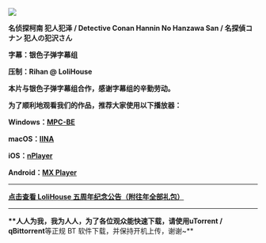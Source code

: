 ![][0]

**名侦探柯南 犯人犯泽 / Detective Conan Hannin No Hanzawa San / 名探偵コナン 犯人の犯沢さん**

**字幕：银色子弹字幕组**

**压制：Rihan @ LoliHouse**

**本片与银色子弹字幕组合作，感谢字幕组的辛勤劳动。**

**为了顺利地观看我们的作品，推荐大家使用以下播放器：**

**Windows：[MPC-BE][1]**

**macOS：[IINA][2]**

**iOS：[nPlayer][3]**

**Android：[MX Player][4]**

---

**[点击查看 LoliHouse 五周年纪念公告（附往年全部礼包）][5]**

---

**\*\***人人为我，我为人人，为了各位观众能快速下载，请使用**uTorrent / qBittorrent**等正规 BT 软件下载，并保持开机上传，谢谢~\*\*

[0]: https://p.sda1.dev/7/d35d6f7e8f7673cd80fcf0399a4dfba4/20221014232304.jpg
[1]: https://sourceforge.net/projects/mpcbe/
[2]: https://lhc70000.github.io/iina/
[3]: https://itunes.apple.com/us/app/nplayer-lite/id1078835991?mt=8
[4]: https://play.google.com/store/apps/details?id=com.mxtech.videoplayer.ad
[5]: https://share.dmhy.org/topics/view/599634_LoliHouse_LoliHouse_5th_Anniversary_Announcement.html
